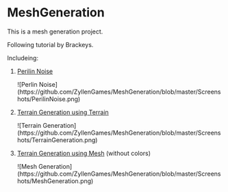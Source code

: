 # MeshGeneration
 This is a mesh generation project.

Following tutorial by Brackeys.

Includeing:

1. [Perilin Noise](https://www.youtube.com/watch?v=bG0uEXV6aHQ)

   <div align=center/>![Perlin Noise](https://github.com/ZyllenGames/MeshGeneration/blob/master/Screenshots/PerilinNoise.png)

2. [Terrain Generation using Terrain](https://www.youtube.com/watch?v=vFvwyu_ZKfU)
   
   <div align=center/>![Terrain Generation](https://github.com/ZyllenGames/MeshGeneration/blob/master/Screenshots/TerrainGeneration.png)
3. [Terrain Generation using Mesh](https://www.youtube.com/watch?v=64NblGkAabk) (without colors)
   
   <div align=center/>![Mesh Generation](https://github.com/ZyllenGames/MeshGeneration/blob/master/Screenshots/MeshGeneration.png)
